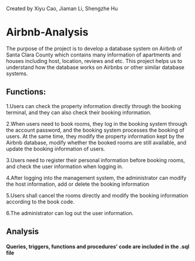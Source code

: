 
Created by Xiyu Cao, Jiaman Li, Shengzhe Hu
# Airbnb-Analysis

The purpose of the project is to develop a database system on Airbnb of Santa Clara County which contains many information of apartments and houses including host, location, reviews and etc. This project helps us to understand how the database works on Airbnbs or other similar database systems.

## Functions:

1.Users can check the property information directly through the booking terminal, and they can also check their booking information.

2.When users need to book rooms, they log in the booking system through the account password, and the booking system processes the booking of users. At the same time, they modify the property information kept by the Airbnb database, modify whether the booked rooms are still available, and update the booking information of users.

3.Users need to register their personal information before booking rooms, and check the user information when logging in.

4.After logging into the management system, the administrator can modify the host information, add or delete the booking information

5.Users shall cancel the rooms directly and modify the booking information according to the book code.

6.The administrator can log out the user information.

## Analysis
#### Queries, triggers, functions and procedures' code are included in the .sql file
